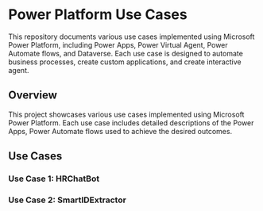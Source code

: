 # Power Platform Use Cases

This repository documents various use cases implemented using Microsoft Power Platform, including Power Apps, Power Virtual Agent, Power Automate flows, and Dataverse. Each use case is designed to automate business processes, create custom applications, and create interactive agent. 

## Overview

This project showcases various use cases implemented using Microsoft Power Platform. Each use case includes detailed descriptions of the Power Apps, Power Automate flows used to achieve the desired outcomes.

## Use Cases

### Use Case 1: HRChatBot

### Use Case 2: SmartIDExtractor
